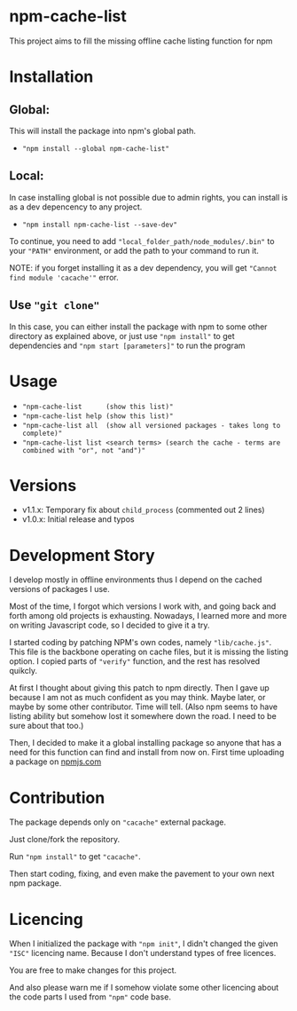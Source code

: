 # npm-cache-list

This project aims to fill the missing offline cache listing function for npm

# Installation

## Global: 

This will install the package into npm's global path.

- ``"npm install --global npm-cache-list"``

## Local:

In case installing global is not possible due to admin rights, you can install is as a dev depencency to any project.

- ``"npm install npm-cache-list --save-dev"``

To continue, you need to add ``"local_folder_path/node_modules/.bin"`` to your ``"PATH"`` environment, or add the path to your command to run it.

NOTE: if you forget installing it as a dev dependency, you will get ``"Cannot find module 'cacache'"`` error.

## Use ``"git clone"``

In this case, you can either install the package with npm to some other directory as explained above, or just use ``"npm install"`` to get dependencies and ``"npm start [parameters]"`` to run the program

# Usage

- ``"npm-cache-list      (show this list)"``
- ``"npm-cache-list help (show this list)"``
- ``"npm-cache-list all  (show all versioned packages - takes long to complete)"``
- ``"npm-cache-list list <search terms> (search the cache - terms are combined with "or", not "and")"``

# Versions

- v1.1.x: Temporary fix about ``child_process`` (commented out 2 lines)
- v1.0.x: Initial release and typos

# Development Story

I develop mostly in offline environments thus I depend on the cached versions of packages I use.

Most of the time, I forgot which versions I work with, and going back and forth among old projects is exhausting. Nowadays, I learned more and more on writing Javascript code, so I decided to give it a try.

I started coding by patching NPM's own codes, namely ``"lib/cache.js"``. This file is the backbone operating on cache files, but it is missing the listing option. I copied parts of ``"verify"`` function, and the rest has resolved quikcly.

At first I thought about giving this patch to npm directly. Then I gave up because I am not as much confident as you may think. Maybe later, or maybe by some other contributor. Time will tell. (Also npm seems to have listing ability but somehow lost it somewhere down the road. I need to be sure about that too.)

Then, I decided to make it a global installing package so anyone that has a need for this function can find and install from now on. First time uploading a package on [npmjs.com](https://www.npmjs.com)

# Contribution

The package depends only on ``"cacache"`` external package.

Just clone/fork the repository.

Run ``"npm install"`` to get ``"cacache"``.

Then start coding, fixing, and even make the pavement to your own next npm package.

# Licencing

When I initialized the package with ``"npm init"``, I didn't changed the given ``"ISC"`` licencing name. Because I don't understand types of free licences.

You are free to make changes for this project.

And also please warn me if I somehow violate some other licencing about the code parts I used from ``"npm"`` code base.